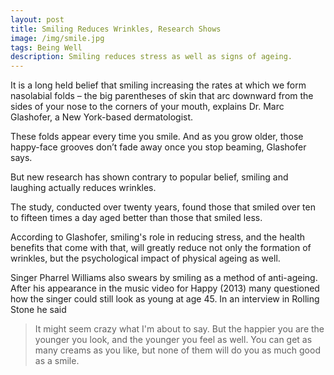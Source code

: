 ```yaml
---
layout: post
title: Smiling Reduces Wrinkles, Research Shows
image: /img/smile.jpg
tags: Being Well
description: Smiling reduces stress as well as signs of ageing.
---
```


It is a long held belief that smiling increasing the rates at which we form nasolabial folds – the big parentheses of skin that arc downward from the sides of your nose to the corners of your mouth, explains Dr. Marc Glashofer, a New York-based dermatologist.

These folds appear every time you smile. And as you grow older, those happy-face grooves don’t fade away once you stop beaming, Glashofer says.

But new research has shown contrary to popular belief, smiling and laughing actually reduces wrinkles.

The study, conducted over twenty years, found those that smiled over ten to fifteen times a day aged better than those that smiled less.

According to Glashofer, smiling's role in reducing stress, and the health benefits that come with that, will greatly reduce not only the formation of wrinkles, but the psychological impact of physical ageing as well.

Singer Pharrel Williams also swears by smiling as a method of anti-ageing. After his appearance in the music video for Happy (2013) many questioned how the singer could still look as young at age 45. In an interview in Rolling Stone he said

> It might seem crazy what I'm about to say. But the happier you are the younger you look, and the younger you feel as well. You can get as many creams as you like, but none of them will do you as much good as a smile.
